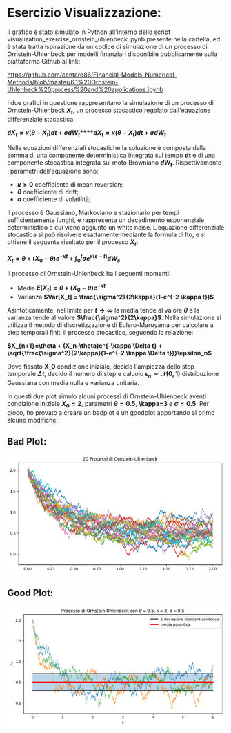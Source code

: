 # Esercizio Visualizzazione:

Il grafico è stato simulato in Python all'interno dello script visualization_exercise_ornstein_uhlenbeck.ipynb presente nella cartella, ed è stata tratta ispirazione da un codice di simulazione di un processo di Ornstein-Uhlenbeck per modelli finanziari disponibile pubblicamente sulla piattaforma Github al link:

https://github.com/cantaro86/Financial-Models-Numerical-Methods/blob/master/6.1%20Ornstein-Uhlenbeck%20process%20and%20applications.ipynb

I due grafici in questione rappresentano la simulazione di un processo di Ornstein-Uhlenbeck **$X_t$**, un processo stocastico regolato dall'equazione differenziale stocastica:

**$dX_t=\kappa (\theta - X_t) dt +\sigma dW_t$****$dX_t=\kappa (\theta - X_t) dt +\sigma dW_t$**

Nelle equazioni differenziali stocastiche la soluzione è composta dalla somma di una componente deterministica integrata sul tempo **dt** e di una componente stocastica integrata sul moto Browniano **$dW_t$**. Rispettivamente i parametri dell'equazione sono:

- **$\kappa>0$** coefficiente di mean reversion;
- **$\theta$** coefficiente di drift;
- **$\sigma$** coefficiente di volatilità; 

Il processo è Gaussiano, Markoviano e stazionario per tempi sufficientemente lunghi, e rappresenta un decadimento esponenziale deterministico a cui viene aggiunto un white noise. L'equazione differenziale stocastica si può risolvere esattamente mediante la formula di Ito, e si ottiene il seguente risultato per il processo **$X_t$**:

**$X_t = \theta + (X_0 - \theta)e^{-\kappa t} + \int_0^t \sigma e^{\kappa (s-t)}dW_s$**

Il processo di Ornstein-Uhlenbeck ha i seguenti momenti:

- Media **$E[X_t] = \theta + (X_0 - \theta)e^{-\kappa t}$**
- Varianza **$Var[X_t] = \frac{\sigma^2}{2\kappa}(1-e^{-2 \kappa t})$**

Asintoticamente, nel limite per **$t \rightarrow \infty$** la media tende al valore **$\theta$** e la varianza tende al valore **$\frac{\sigma^2}{2\kappa}$**. Nella simulazione si utilizza il metodo di discretizzazione di Eulero-Maruyama per calcolare a step temporali finiti il processo stocastico, seguendo la relazione:

**$X_{n+1}=\theta + (X_n-\theta)e^{-\kappa \Delta t} + \sqrt{\frac{\sigma^2}{2\kappa}(1-e^{-2 \kappa \Delta t})}\epsilon_n$**

Dove fissato **X_0** condizione iniziale, decido l'ampiezza dello step temporale **$\Delta t$**, decido il numero di step e calcolo **$\epsilon_n \sim \mathcal{N}(0,1)$** distribuzione Gaussiana con media nulla e varianza unitaria. 

In questi due plot simulo alcuni processi di Ornstein-Uhlenbeck aventi condizione iniziale **$X_0=2$**, parametri **$\theta=0.5$**, **\kappa=3** e **$\sigma=0.5$**. Per gioco, ho provato a creare un badplot e un goodplot apportando al primo alcune modifiche:


## Bad Plot:
 
![image](https://github.com/AlbertoBassanoni/MLPNS_ABassanoni/blob/main/vis/badplot.png)


## Good Plot:

![image](https://github.com/AlbertoBassanoni/MLPNS_ABassanoni/blob/main/vis/goodplot.png)
